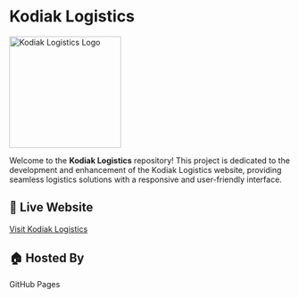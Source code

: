 # Kodiak Logistics

<img src="https://www.kodiaklogisticsae.com/assets/images/logo-white.png" alt="Kodiak Logistics Logo" width="200" />

Welcome to the **Kodiak Logistics** repository! This project is dedicated to the development and enhancement of the Kodiak Logistics website, providing seamless logistics solutions with a responsive and user-friendly interface.

## 🚀 Live Website
[Visit Kodiak Logistics](https://www.kodiaklogisticsae.com/)

## 🏠 Hosted By
GitHub Pages


